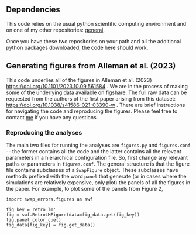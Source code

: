
## Dependencies 
This code relies on the usual python scientific computing environment and on
one of my other repositories: [general](https://github.com/wj2/general-neural).

Once you have these two repositories on your path and all the additional python
packages downloaded, the code here should work. 

## Generating figures from Alleman et al. (2023)
This code underlies all of the figures in Alleman et al. (2023) https://doi.org/10.1101/2023.10.09.561584 . We are in the process of making some of the underlying data available on figshare. The full raw data can be requested from the authors of the first paper arising from this dataset: https://doi.org/10.1038/s41586-021-03390-w . There are brief instructions for navigating the code and reproducing the figures. Please feel free to contact [me](wjeffreyjohnston@gmail.com) if you have any questions. 

### Reproducing the analyses
The main two files for running the analyses are ```figures.py``` and 
```figures.conf``` -- the former contains all the code and the latter contains 
all the relevant parameters in a hierarchical configuration file. So, first 
change any relevant paths or parameters in ```figures.conf```. The general structure is that the figure file contains subclasses of a ```SwapFigure``` object. These subclasses have methods prefixed with the word ```panel``` that generate (or in cases where the simulations are relatively expensive, only plot) the panels of all the figures in the paper. For example, to plot some of the panels from Figure 2,
```
import swap_errors.figures as swf

fig_key = retro_lm'
fig = swf.RetroLMFigure(data=fig_data.get(fig_key))
fig.panel_color_cue()
fig_data[fig_key] = fig.get_data()
``` 


